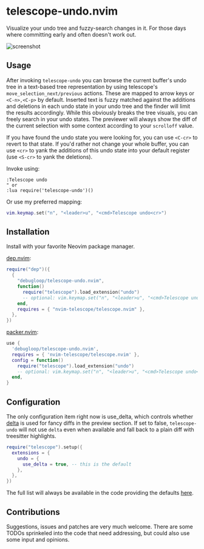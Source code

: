 # telescope-undo.nvim
Visualize your undo tree and fuzzy-search changes in it. For those days where committing early and
often doesn't work out.

![screenshot](https://user-images.githubusercontent.com/4604331/208297854-df5a104a-2fc1-4411-9f5f-5e40454d8dac.png)

## Usage

After invoking `telescope-undo` you can browse the current buffer's undo tree in a text-based tree
representation by using telescope's `move_selection_next/previous` actions. These are mapped to
arrow keys or `<C-n>,<C-p>` by default. Inserted text is fuzzy matched against the additions and
deletions in each undo state in your undo tree and the finder will limit the results accordingly.
While this obviously breaks the tree visuals, you can freely search in your undo states. The
previewer will always show the diff of the current selection with some context according to your
`scrolloff` value.

If you have found the undo state you were looking for, you can use `<C-cr>` to revert to that state.
If you'd rather not change your whole buffer, you can use `<cr>` to yank the additions of this undo
state into your default register (use `<S-cr>` to yank the deletions).

Invoke using:

```viml
:Telescope undo
" or
:lua require('telescope-undo')()
```

Or use my preferred mapping:

```lua
vim.keymap.set("n", "<leader>u", "<cmd>Telescope undo<cr>")
```

## Installation
Install with your favorite Neovim package manager.

[dep.nvim](https://github.com/chiyadev/dep):

```lua
require("dep")({
  {
    "debugloop/telescope-undo.nvim",
    function()
      require("telescope").load_extension("undo")
      -- optional: vim.keymap.set("n", "<leader>u", "<cmd>Telescope undo<cr>")
    end,
    requires = { "nvim-telescope/telescope.nvim" },
  },
})
```

[packer.nvim](https://github.com/wbthomason/packer.nvim):

```lua
use {
  'debugloop/telescope-undo.nvim',
  requires = { 'nvim-telescope/telescope.nvim' },
  config = function()
    require("telescope").load_extension("undo")
    -- optional: vim.keymap.set("n", "<leader>u", "<cmd>Telescope undo<cr>")
  end,
}
```

## Configuration

The only configuration item right now is use_delta, which controls whether
[delta](https://github.com/dandavison/delta) is used for fancy diffs in the preview section. If set
to false, `telescope-undo` will not use `delta` even when available and fall back to a plain diff
with treesitter highlights.

```lua
require("telescope").setup({
  extensions = {
    undo = {
      use_delta = true, -- this is the default
    },
  },
})
```

The full list will always be available in the code providing the defaults
[here](https://github.com/debugloop/telescope-undo.nvim/blob/main/lua/telescope/_extensions/undo.lua#L5).

## Contributions

Suggestions, issues and patches are very much welcome. There are some TODOs sprinkeled into the code
that need addressing, but could also use some input and opinions.
